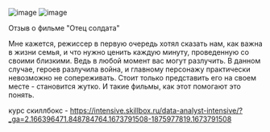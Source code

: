 ![image](https://user-images.githubusercontent.com/113089517/193540215-6d372e0d-585c-4c8f-8e30-4fce788fbf66.png)
![image](https://user-images.githubusercontent.com/113089517/194234570-351bc805-94b2-47d0-b22e-4df4a97789fe.png)

Отзыв о фильме "Отец солдата"

Мне кажется, режиссер в первую очередь хотял сказать нам, как важна в жизни семья, и что нужно ценить каждую минуту, проведенную со своими близкими. Ведь в любой момент вас могут разлучить. В данном случае, героев разлучила война, и главному персонажу практически невозможно не сопереживать. Стоит только представить его на своем месте - становится жутко. И такие фильмы, как этот помогают это понять. 

курс скиллбокс - https://intensive.skillbox.ru/data-analyst-intensive/?_ga=2.166396471.848784764.1673791508-1875977819.1673791508
